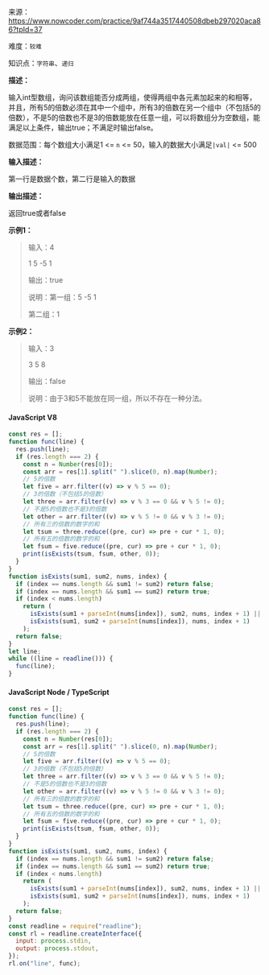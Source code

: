 来源：<https://www.nowcoder.com/practice/9af744a3517440508dbeb297020aca86?tpId=37>

难度：`较难`

知识点：`字符串`、`递归`

**描述：**

输入int型数组，询问该数组能否分成两组，使得两组中各元素加起来的和相等，并且，所有5的倍数必须在其中一个组中，所有3的倍数在另一个组中（不包括5的倍数），不是5的倍数也不是3的倍数能放在任意一组，可以将数组分为空数组，能满足以上条件，输出true；不满足时输出false。

数据范围：每个数组大小满足1 <= `n` <= 50，输入的数据大小满足`|val|` <= 500

**输入描述：**

第一行是数据个数，第二行是输入的数据

**输出描述：**

返回true或者false

**示例1：**

> 输入：4
>
> 1 5 -5 1
>
> 输出：true
>
> 说明：第一组：5 -5 1
>
> 第二组：1

**示例2：**

> 输入：3
>
> 3 5 8
>
> 输出：false
>
> 说明：由于3和5不能放在同一组，所以不存在一种分法。

<!-- tabs:start -->

#### **JavaScript V8**

```javascript
const res = [];
function func(line) {
  res.push(line);
  if (res.length === 2) {
    const n = Number(res[0]);
    const arr = res[1].split(" ").slice(0, n).map(Number);
    // 5的倍数
    let five = arr.filter((v) => v % 5 == 0);
    // 3的倍数（不包括5的倍数）
    let three = arr.filter((v) => v % 3 == 0 && v % 5 != 0);
    // 不是5的倍数也不是3的倍数
    let other = arr.filter((v) => v % 5 != 0 && v % 3 != 0);
    // 所有三的倍数的数字的和
    let tsum = three.reduce((pre, cur) => pre + cur * 1, 0);
    // 所有五的倍数的数字的和
    let fsum = five.reduce((pre, cur) => pre + cur * 1, 0);
    print(isExists(tsum, fsum, other, 0));
  }
}
function isExists(sum1, sum2, nums, index) {
  if (index == nums.length && sum1 != sum2) return false;
  if (index == nums.length && sum1 == sum2) return true;
  if (index < nums.length)
    return (
      isExists(sum1 + parseInt(nums[index]), sum2, nums, index + 1) ||
      isExists(sum1, sum2 + parseInt(nums[index]), nums, index + 1)
    );
  return false;
}
let line;
while ((line = readline())) {
  func(line);
}
```

#### **JavaScript Node / TypeScript**

```javascript
const res = [];
function func(line) {
  res.push(line);
  if (res.length === 2) {
    const n = Number(res[0]);
    const arr = res[1].split(" ").slice(0, n).map(Number);
    // 5的倍数
    let five = arr.filter((v) => v % 5 == 0);
    // 3的倍数（不包括5的倍数）
    let three = arr.filter((v) => v % 3 == 0 && v % 5 != 0);
    // 不是5的倍数也不是3的倍数
    let other = arr.filter((v) => v % 5 != 0 && v % 3 != 0);
    // 所有三的倍数的数字的和
    let tsum = three.reduce((pre, cur) => pre + cur * 1, 0);
    // 所有五的倍数的数字的和
    let fsum = five.reduce((pre, cur) => pre + cur * 1, 0);
    print(isExists(tsum, fsum, other, 0));
  }
}
function isExists(sum1, sum2, nums, index) {
  if (index == nums.length && sum1 != sum2) return false;
  if (index == nums.length && sum1 == sum2) return true;
  if (index < nums.length)
    return (
      isExists(sum1 + parseInt(nums[index]), sum2, nums, index + 1) ||
      isExists(sum1, sum2 + parseInt(nums[index]), nums, index + 1)
    );
  return false;
}
const readline = require("readline");
const rl = readline.createInterface({
  input: process.stdin,
  output: process.stdout,
});
rl.on("line", func);
```

<!-- tabs:end -->
